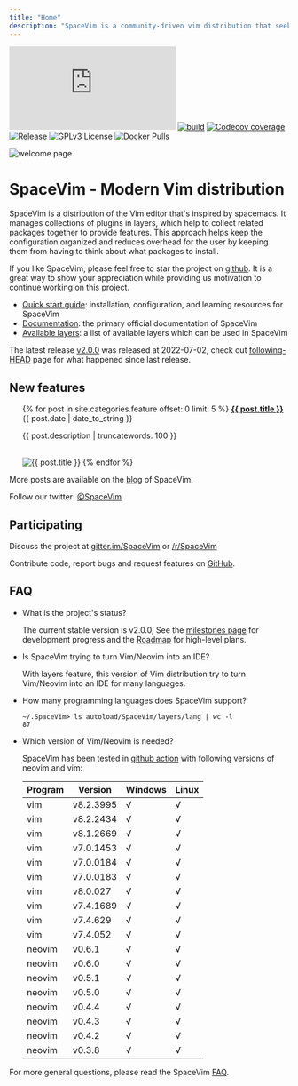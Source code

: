 ```yaml
---
title: "Home"
description: "SpaceVim is a community-driven vim distribution that seeks to provide layer feature."
---
```

[![matrix](https://img.shields.io/matrix/spacevim:matrix.org?color=green&label=%23spacevim%3Amatrix.org&logo=matrix)](https://chat.mozilla.org/#/room/#spacevim:matrix.org)
[![build](https://img.shields.io/github/workflow/status/SpaceVim/SpaceVim/test)](https://github.com/SpaceVim/SpaceVim/actions/workflows/check.yml?query=branch%3Amaster)
[![Codecov coverage](https://img.shields.io/codecov/c/github/SpaceVim/SpaceVim.svg)](https://codecov.io/gh/SpaceVim/SpaceVim)
[![Release](https://img.shields.io/badge/Release-2.0.0-8700FF.svg)](https://spacevim.org/SpaceVim-release-v2.0.0/)
[![GPLv3 License](https://img.shields.io/badge/license-GPLv3-blue.svg)](https://github.com/SpaceVim/SpaceVim/blob/master/LICENSE)
[![Docker Pulls](https://img.shields.io/docker/pulls/spacevim/spacevim)](https://hub.docker.com/r/spacevim/spacevim)

![welcome page](https://user-images.githubusercontent.com/13142418/176910121-8e7ca78f-8434-4ac7-9b02-08c4d15f8ad9.png)

# SpaceVim - Modern Vim distribution

SpaceVim is a distribution of the Vim editor that's inspired by spacemacs.
It manages collections of plugins in layers, which help to collect related
packages together to provide features. This approach helps keep the
configuration organized and reduces overhead for the user by keeping them
from having to think about what packages to install.

If you like SpaceVim, please feel free to star the project on [github](https://github.com/SpaceVim/SpaceVim). It is a great way to show your
appreciation while providing us motivation to continue working on this project.

- [Quick start guide](quick-start-guide/): installation, configuration, and learning resources for SpaceVim
- [Documentation](documentation/): the primary official documentation of SpaceVim
- [Available layers](layers/): a list of available layers which can be used in SpaceVim

The latest release [v2.0.0](https://spacevim.org/SpaceVim-release-v2.0.0/) was released at 2022-07-02, check out [following-HEAD](https://github.com/SpaceVim/SpaceVim/wiki/Following-HEAD) page for what happened since last release.

## New features

<ul>
    {% for post in site.categories.feature offset: 0 limit: 5  %}
               <strong><a href="{{ post.url }}">{{ post.title }}</a></strong>
               <br>
               <span class="post-date">{{ post.date | date_to_string }}</span>
               <p>{{ post.description | truncatewords: 100 }}</p>
               <br>
               <img alt="{{ post.title }}" src="{{ post.image }}">
    {% endfor %}
</ul>

More posts are available on the [blog](blog/) of SpaceVim.

Follow our twitter: [@SpaceVim](https://twitter.com/SpaceVim)

## Participating

Discuss the project at [gitter.im/SpaceVim](https://gitter.im/SpaceVim/SpaceVim) or [/r/SpaceVim](https://www.reddit.com/r/SpaceVim/)

Contribute code, report bugs and request features on [GitHub](https://github.com/SpaceVim/SpaceVim).

## FAQ

- What is the project's status?

  The current stable version is v2.0.0, See the [milestones page](https://github.com/SpaceVim/SpaceVim/milestones)
  for development progress and the [Roadmap](roadmap/) for high-level plans.

- Is SpaceVim trying to turn Vim/Neovim into an IDE?

  With layers feature, this version of Vim distribution try to turn Vim/Neovim into an IDE for many languages.

- How many programming languages does SpaceVim support?

  ```
  ~/.SpaceVim> ls autoload/SpaceVim/layers/lang | wc -l
  87
  ```

- Which version of Vim/Neovim is needed?

  SpaceVim has been tested in [github action](https://github.com/SpaceVim/SpaceVim/actions) with following
  versions of neovim and vim:

  | Program | Version    | Windows | Linux |
  | ------- | ---------- | ------- | ----- |
  | vim     | v8.2.3995  | √       | √     |
  | vim     | v8.2.2434  | √       | √     |
  | vim     | v8.1.2669  | √       | √     |
  | vim     | v7.0.1453  | √       | √     |
  | vim     | v7.0.0184  | √       | √     |
  | vim     | v7.0.0183  | √       | √     |
  | vim     | v8.0.027   | √       | √     |
  | vim     | v7.4.1689  | √       | √     |
  | vim     | v7.4.629   | √       | √     |
  | vim     | v7.4.052   | √       | √     |
  | neovim  | v0.6.1     | √       | √     |
  | neovim  | v0.6.0     | √       | √     |
  | neovim  | v0.5.1     | √       | √     |
  | neovim  | v0.5.0     | √       | √     |
  | neovim  | v0.4.4     | √       | √     |
  | neovim  | v0.4.3     | √       | √     |
  | neovim  | v0.4.2     | √       | √     |
  | neovim  | v0.3.8     | √       | √     |

For more general questions, please read the SpaceVim [FAQ](faq/).

<!-- vim:set nowrap: -->

